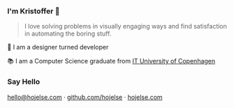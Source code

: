 ### I'm Kristoffer 👋

> I love solving problems in visually engaging ways and find satisfaction in automating the boring stuff.

🎨 I am a designer turned developer

📚 I am a Computer Science graduate from [IT University of Copenhagen](https://itu.dk)

### Say Hello

[hello&commat;hojelse.com](mailto:hello@hojelse.com) &middot; [github.com/hojelse](https://github.com/hojelse) &middot; [hojelse.com](https://hojelse.com)
